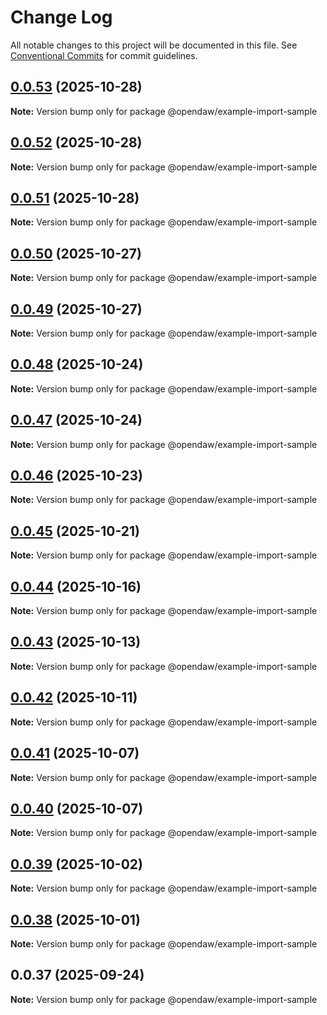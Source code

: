 # Change Log

All notable changes to this project will be documented in this file.
See [Conventional Commits](https://conventionalcommits.org) for commit guidelines.

## [0.0.53](https://github.com/andremichelle/openDAW/compare/@opendaw/example-import-sample@0.0.52...@opendaw/example-import-sample@0.0.53) (2025-10-28)

**Note:** Version bump only for package @opendaw/example-import-sample

## [0.0.52](https://github.com/andremichelle/openDAW/compare/@opendaw/example-import-sample@0.0.51...@opendaw/example-import-sample@0.0.52) (2025-10-28)

**Note:** Version bump only for package @opendaw/example-import-sample

## [0.0.51](https://github.com/andremichelle/openDAW/compare/@opendaw/example-import-sample@0.0.50...@opendaw/example-import-sample@0.0.51) (2025-10-28)

**Note:** Version bump only for package @opendaw/example-import-sample

## [0.0.50](https://github.com/andremichelle/openDAW/compare/@opendaw/example-import-sample@0.0.49...@opendaw/example-import-sample@0.0.50) (2025-10-27)

**Note:** Version bump only for package @opendaw/example-import-sample

## [0.0.49](https://github.com/andremichelle/openDAW/compare/@opendaw/example-import-sample@0.0.48...@opendaw/example-import-sample@0.0.49) (2025-10-27)

**Note:** Version bump only for package @opendaw/example-import-sample

## [0.0.48](https://github.com/andremichelle/openDAW/compare/@opendaw/example-import-sample@0.0.47...@opendaw/example-import-sample@0.0.48) (2025-10-24)

**Note:** Version bump only for package @opendaw/example-import-sample

## [0.0.47](https://github.com/andremichelle/openDAW/compare/@opendaw/example-import-sample@0.0.46...@opendaw/example-import-sample@0.0.47) (2025-10-24)

**Note:** Version bump only for package @opendaw/example-import-sample

## [0.0.46](https://github.com/andremichelle/openDAW/compare/@opendaw/example-import-sample@0.0.45...@opendaw/example-import-sample@0.0.46) (2025-10-23)

**Note:** Version bump only for package @opendaw/example-import-sample

## [0.0.45](https://github.com/andremichelle/openDAW/compare/@opendaw/example-import-sample@0.0.44...@opendaw/example-import-sample@0.0.45) (2025-10-21)

**Note:** Version bump only for package @opendaw/example-import-sample

## [0.0.44](https://github.com/andremichelle/openDAW/compare/@opendaw/example-import-sample@0.0.43...@opendaw/example-import-sample@0.0.44) (2025-10-16)

**Note:** Version bump only for package @opendaw/example-import-sample

## [0.0.43](https://github.com/andremichelle/openDAW/compare/@opendaw/example-import-sample@0.0.42...@opendaw/example-import-sample@0.0.43) (2025-10-13)

**Note:** Version bump only for package @opendaw/example-import-sample

## [0.0.42](https://github.com/andremichelle/openDAW/compare/@opendaw/example-import-sample@0.0.41...@opendaw/example-import-sample@0.0.42) (2025-10-11)

**Note:** Version bump only for package @opendaw/example-import-sample

## [0.0.41](https://github.com/andremichelle/openDAW/compare/@opendaw/example-import-sample@0.0.40...@opendaw/example-import-sample@0.0.41) (2025-10-07)

**Note:** Version bump only for package @opendaw/example-import-sample

## [0.0.40](https://github.com/andremichelle/openDAW/compare/@opendaw/example-import-sample@0.0.39...@opendaw/example-import-sample@0.0.40) (2025-10-07)

**Note:** Version bump only for package @opendaw/example-import-sample

## [0.0.39](https://github.com/andremichelle/openDAW/compare/@opendaw/example-import-sample@0.0.38...@opendaw/example-import-sample@0.0.39) (2025-10-02)

**Note:** Version bump only for package @opendaw/example-import-sample

## [0.0.38](https://github.com/andremichelle/openDAW/compare/@opendaw/example-import-sample@0.0.37...@opendaw/example-import-sample@0.0.38) (2025-10-01)

**Note:** Version bump only for package @opendaw/example-import-sample

## 0.0.37 (2025-09-24)

**Note:** Version bump only for package @opendaw/example-import-sample
